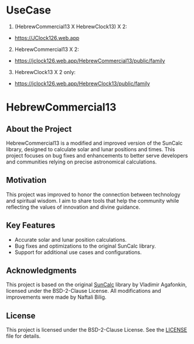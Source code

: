 # UseCase
1. (HebrewCommercial13 X HebrewClock13) X 2:
-  https://JClock126.web.app
2. HebrewCommercial13 X 2:
-  https://jclock126.web.app/HebrewCommercial13/public/family
3. HebrewClock13 X 2 only:
-  https://jclock126.web.app/HebrewClock13/public/family

# HebrewCommercial13

## About the Project
HebrewCommercial13 is a modified and improved version of the SunCalc library, designed to calculate solar and lunar positions and times. This project focuses on bug fixes and enhancements to better serve developers and communities relying on precise astronomical calculations.

## Motivation
This project was improved to honor the connection between technology and spiritual wisdom. I aim to share tools that help the community while reflecting the values of innovation and divine guidance.

## Key Features
- Accurate solar and lunar position calculations.
- Bug fixes and optimizations to the original SunCalc library.
- Support for additional use cases and configurations.

## Acknowledgments
This project is based on the original [SunCalc](https://github.com/mourner/suncalc) library by Vladimir Agafonkin, licensed under the BSD-2-Clause License. All modifications and improvements were made by Naftali Bilig.

## License
This project is licensed under the BSD-2-Clause License. See the [LICENSE](LICENSE) file for details.


